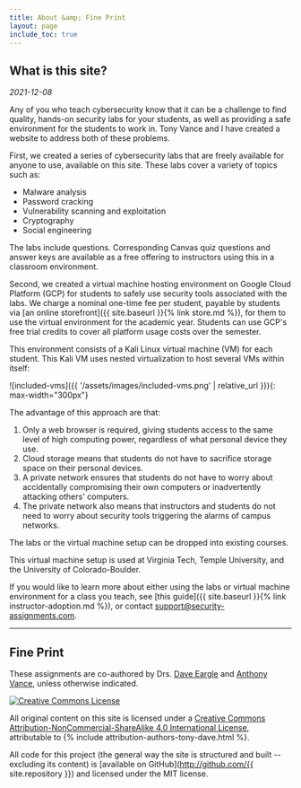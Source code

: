 ```yaml
---
title: About &amp; Fine Print
layout: page
include_toc: true
---
```



## What is this site?

_2021-12-08_

Any of you who teach cybersecurity know that it can be a challenge to find
quality, hands-on security labs for your students, as well as providing a safe
environment for the students to work in. Tony Vance and I have created a website
to address both of these problems.


First, we created a series of cybersecurity labs that are freely available for
anyone to use, available on this site. These labs cover a
variety of topics such as:
* Malware analysis
* Password cracking
* Vulnerability scanning and exploitation
* Cryptography
* Social engineering

The labs include questions. Corresponding Canvas quiz questions and answer keys
are available as a free offering to instructors using this in a classroom
environment.

Second, we created a virtual machine hosting environment on Google Cloud
Platform (GCP) for students to safely use security tools associated with the
labs. We charge a nominal one-time fee per student, payable by students via
[an online storefront]({{ site.baseurl }}{% link store.md %}), for them to use the virtual environment
for the academic year. Students can use GCP's free trial credits to cover all
platform usage costs over the semester.

This environment consists of a Kali Linux virtual machine (VM) for each student.
This Kali VM uses nested virtualization to host several VMs within itself:


![included-vms]({{ '/assets/images/included-vms.png' | relative_url }}){: max-width="300px"}

The advantage of this approach are that:

1. Only a web browser is required, giving students access to the same level of
   high computing power, regardless of what personal device they use.
1. Cloud storage means that students do not have to sacrifice storage space on
   their personal devices.
1. A private network ensures that students do not have to worry about
   accidentally compromising their own computers or inadvertently attacking
   others' computers.
1. The private network also means that instructors and students do not need to
   worry about security tools triggering the alarms of campus networks.

The labs or the virtual machine setup can be dropped into existing courses.

This virtual machine setup is used at Virginia Tech, Temple University, and the
University of Colorado-Boulder.

If you would like to learn more about either using the labs or virtual machine
environment for a class you teach, see [this guide]({{ site.baseurl }}{% link instructor-adoption.md %}),
or contact <support@security-assignments.com>.

<hr/>

## Fine Print

These assignments are co-authored by Drs. [Dave Eargle](https://daveeargle.com)
and [Anthony Vance](https://anthonyvance.com/), unless otherwise indicated.

<a rel="license" href="http://creativecommons.org/licenses/by-nc-sa/4.0/"><img class='aligncenter' alt="Creative Commons License" style="border-width:0" src="https://i.creativecommons.org/l/by-nc-sa/4.0/88x31.png" /></a>

All original content on this site is licensed under a <a rel="license" href="http://creativecommons.org/licenses/by-nc-sa/4.0/">Creative Commons Attribution-NonCommercial-ShareAlike 4.0 International License</a>,
attributable to {% include attribution-authors-tony-dave.html %}.

All code for this project (the general way the site is structured and built -- excluding its content) is [available on GitHub](http://github.com/{{ site.repository }}) and licensed under the MIT license.
